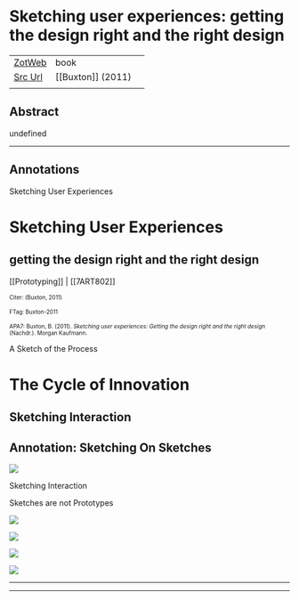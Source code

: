 
# Sketching user experiences: getting the design right and the right design



|       |       |       |
|  ---  |  ---  |  ---  |
|   [ZotWeb](http://zotero.org/users/180474/items/FE5C6ML4)    | book      |       |
|   [Src Url](undefined)    |  [[Buxton]] (2011)     |       |
|       |       |       |


## Abstract

undefined

----

## Annotations

Sketching User Experiences



Sketching User Experiences
==========================

getting the design right and the right design
---------------------------------------------  
[[Prototyping]] | [[7ART802]] 





<font size=-3>Citer: (Buxton, 2011)

FTag: Buxton-2011

APA7: Buxton, B. (2011). _Sketching user experiences: Getting the design right and the right design_ (Nachdr.). Morgan Kaufmann.</font>



A Sketch of the Process



The Cycle of Innovation
=======================



Sketching Interaction
---------------------



Annotation: Sketching On Sketches
---------------------------------





![](12WziTpufsdKq3L6HYYH.png)



Sketching Interaction



Sketches are not Prototypes





![](12wPNVb8xEocxXbUWmbH.png)





![](12mye5oxAwDdd7SrZc4y.png)





![](1nZQwv3XEuUYp79oVJiP.png)





![](12Rh8x5XzDNCzsbKN6t2.png)






----

----

